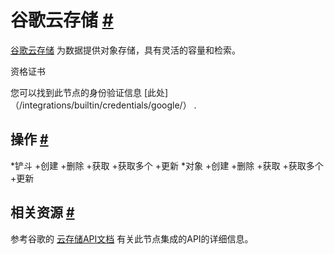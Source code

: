 


 谷歌云存储
 [#](#google云存储 "永久链接")
===================================================================



[谷歌云存储](https://cloud.google.com/storage) 
 为数据提供对象存储，具有灵活的容量和检索。
 




 资格证书
 



 您可以找到此节点的身份验证信息
 [此处]（/integrations/builtin/credentials/google/）
 .
 




 操作
 [#](#操作 "永久链接")
-----------------------------------------------


*铲斗
	+创建
	+删除
	+获取
	+获取多个
	+更新
*对象
	+创建
	+删除
	+获取
	+获取多个
	+更新



 相关资源
 [#](#相关资源 "永久链接")
-------------------------------------------------------------



 参考谷歌的
 [云存储API文档](https://cloud.google.com/storage/docs/apis) 
 有关此节点集成的API的详细信息。
 




